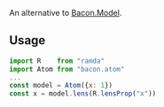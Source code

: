 An alternative to [Bacon.Model](https://github.com/baconjs/bacon.model).

## Usage

```jsx
import R    from "ramda"
import Atom from "bacon.atom"
...
const model = Atom({x: 1})
const x = model.lens(R.lensProp("x"))
```
